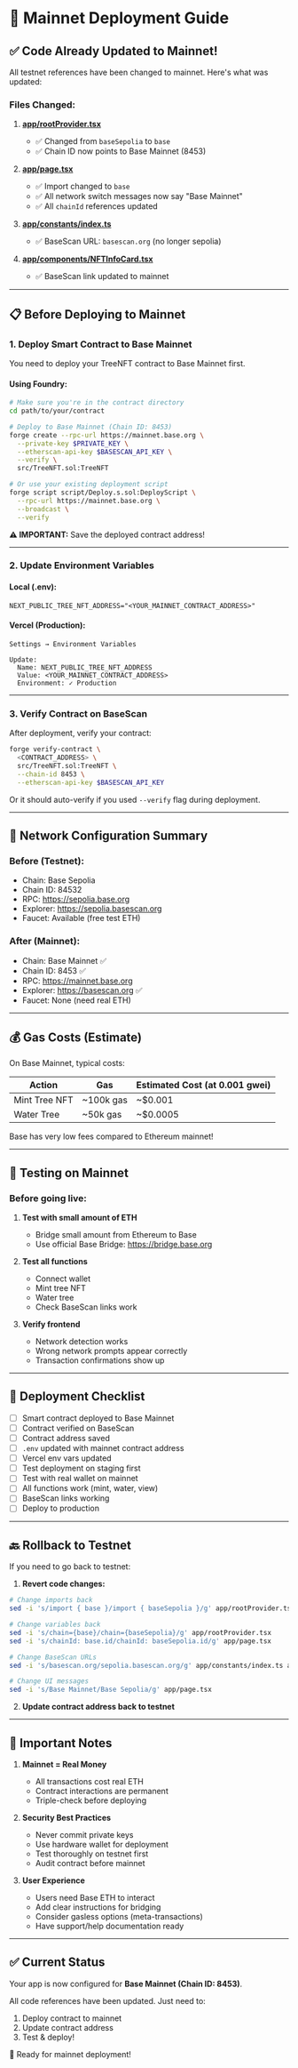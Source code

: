 # 🚀 Mainnet Deployment Guide

## ✅ Code Already Updated to Mainnet!

All testnet references have been changed to mainnet. Here's what was updated:

### Files Changed:

1. **[app/rootProvider.tsx](app/rootProvider.tsx:3)**
   - ✅ Changed from `baseSepolia` to `base`
   - ✅ Chain ID now points to Base Mainnet (8453)

2. **[app/page.tsx](app/page.tsx:18)**
   - ✅ Import changed to `base`
   - ✅ All network switch messages now say "Base Mainnet"
   - ✅ All `chainId` references updated

3. **[app/constants/index.ts](app/constants/index.ts:12)**
   - ✅ BaseScan URL: `basescan.org` (no longer sepolia)

4. **[app/components/NFTInfoCard.tsx](app/components/NFTInfoCard.tsx:29)**
   - ✅ BaseScan link updated to mainnet

---

## 📋 Before Deploying to Mainnet

### 1. Deploy Smart Contract to Base Mainnet

You need to deploy your TreeNFT contract to Base Mainnet first.

#### Using Foundry:

```bash
# Make sure you're in the contract directory
cd path/to/your/contract

# Deploy to Base Mainnet (Chain ID: 8453)
forge create --rpc-url https://mainnet.base.org \
  --private-key $PRIVATE_KEY \
  --etherscan-api-key $BASESCAN_API_KEY \
  --verify \
  src/TreeNFT.sol:TreeNFT

# Or use your existing deployment script
forge script script/Deploy.s.sol:DeployScript \
  --rpc-url https://mainnet.base.org \
  --broadcast \
  --verify
```

**⚠️ IMPORTANT:** Save the deployed contract address!

---

### 2. Update Environment Variables

#### Local (.env):
```env
NEXT_PUBLIC_TREE_NFT_ADDRESS="<YOUR_MAINNET_CONTRACT_ADDRESS>"
```

#### Vercel (Production):
```
Settings → Environment Variables

Update:
  Name: NEXT_PUBLIC_TREE_NFT_ADDRESS
  Value: <YOUR_MAINNET_CONTRACT_ADDRESS>
  Environment: ✓ Production
```

---

### 3. Verify Contract on BaseScan

After deployment, verify your contract:

```bash
forge verify-contract \
  <CONTRACT_ADDRESS> \
  src/TreeNFT.sol:TreeNFT \
  --chain-id 8453 \
  --etherscan-api-key $BASESCAN_API_KEY
```

Or it should auto-verify if you used `--verify` flag during deployment.

---

## 🔄 Network Configuration Summary

### Before (Testnet):
- Chain: Base Sepolia
- Chain ID: 84532
- RPC: https://sepolia.base.org
- Explorer: https://sepolia.basescan.org
- Faucet: Available (free test ETH)

### After (Mainnet):
- Chain: Base Mainnet ✅
- Chain ID: 8453 ✅
- RPC: https://mainnet.base.org
- Explorer: https://basescan.org ✅
- Faucet: None (need real ETH)

---

## 💰 Gas Costs (Estimate)

On Base Mainnet, typical costs:

| Action | Gas | Estimated Cost (at 0.001 gwei) |
|--------|-----|-------------------------------|
| Mint Tree NFT | ~100k gas | ~$0.001 |
| Water Tree | ~50k gas | ~$0.0005 |

Base has very low fees compared to Ethereum mainnet!

---

## 🧪 Testing on Mainnet

### Before going live:

1. **Test with small amount of ETH**
   - Bridge small amount from Ethereum to Base
   - Use official Base Bridge: https://bridge.base.org

2. **Test all functions**
   - Connect wallet
   - Mint tree NFT
   - Water tree
   - Check BaseScan links work

3. **Verify frontend**
   - Network detection works
   - Wrong network prompts appear correctly
   - Transaction confirmations show up

---

## 🚀 Deployment Checklist

- [ ] Smart contract deployed to Base Mainnet
- [ ] Contract verified on BaseScan
- [ ] Contract address saved
- [ ] `.env` updated with mainnet contract address
- [ ] Vercel env vars updated
- [ ] Test deployment on staging first
- [ ] Test with real wallet on mainnet
- [ ] All functions work (mint, water, view)
- [ ] BaseScan links working
- [ ] Deploy to production

---

## 🔙 Rollback to Testnet

If you need to go back to testnet:

1. **Revert code changes:**
```bash
# Change imports back
sed -i 's/import { base }/import { baseSepolia }/g' app/rootProvider.tsx app/page.tsx

# Change variables back
sed -i 's/chain={base}/chain={baseSepolia}/g' app/rootProvider.tsx
sed -i 's/chainId: base.id/chainId: baseSepolia.id/g' app/page.tsx

# Change BaseScan URLs
sed -i 's/basescan.org/sepolia.basescan.org/g' app/constants/index.ts app/components/NFTInfoCard.tsx

# Change UI messages
sed -i 's/Base Mainnet/Base Sepolia/g' app/page.tsx
```

2. **Update contract address back to testnet**

---

## 📝 Important Notes

1. **Mainnet = Real Money**
   - All transactions cost real ETH
   - Contract interactions are permanent
   - Triple-check before deploying

2. **Security Best Practices**
   - Never commit private keys
   - Use hardware wallet for deployment
   - Test thoroughly on testnet first
   - Audit contract before mainnet

3. **User Experience**
   - Users need Base ETH to interact
   - Add clear instructions for bridging
   - Consider gasless options (meta-transactions)
   - Have support/help documentation ready

---

## ✅ Current Status

Your app is now configured for **Base Mainnet (Chain ID: 8453)**.

All code references have been updated. Just need to:
1. Deploy contract to mainnet
2. Update contract address
3. Test & deploy!

🎉 Ready for mainnet deployment!
